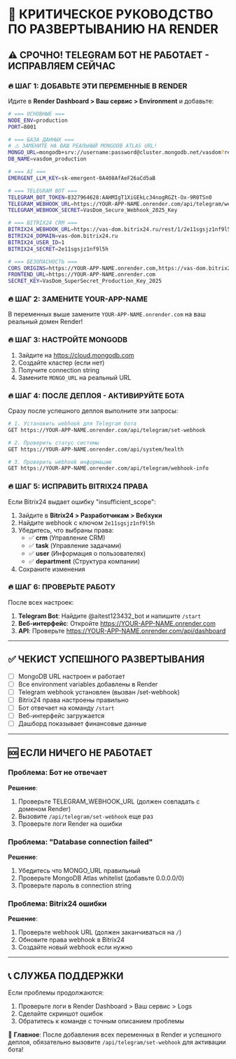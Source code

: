 # 🚀 КРИТИЧЕСКОЕ РУКОВОДСТВО ПО РАЗВЕРТЫВАНИЮ НА RENDER

## ⚠️ СРОЧНО! TELEGRAM БОТ НЕ РАБОТАЕТ - ИСПРАВЛЯЕМ СЕЙЧАС

### 🔥 **ШАГ 1: ДОБАВЬТЕ ЭТИ ПЕРЕМЕННЫЕ В RENDER**

Идите в **Render Dashboard > Ваш сервис > Environment** и добавьте:

```bash
# === ОСНОВНЫЕ ===
NODE_ENV=production
PORT=8001

# === БАЗА ДАННЫХ === 
# ⚠️ ЗАМЕНИТЕ НА ВАШ РЕАЛЬНЫЙ MONGODB ATLAS URL!
MONGO_URL=mongodb+srv://username:password@cluster.mongodb.net/vasdom?retryWrites=true&w=majority
DB_NAME=vasdom_production

# === AI ===
EMERGENT_LLM_KEY=sk-emergent-0A408AfAeF26aCd5aB

# === TELEGRAM BOT === 
TELEGRAM_BOT_TOKEN=8327964628:AAHMIgT1XiGEkLc34nogRGZt-Ox-9R0TSn0
TELEGRAM_WEBHOOK_URL=https://YOUR-APP-NAME.onrender.com/api/telegram/webhook
TELEGRAM_WEBHOOK_SECRET=VasDom_Secure_Webhook_2025_Key

# === BITRIX24 CRM ===
BITRIX24_WEBHOOK_URL=https://vas-dom.bitrix24.ru/rest/1/2e11sgsjz1nf9l5h/
BITRIX24_DOMAIN=vas-dom.bitrix24.ru
BITRIX24_USER_ID=1
BITRIX24_SECRET=2e11sgsjz1nf9l5h

# === БЕЗОПАСНОСТЬ ===
CORS_ORIGINS=https://YOUR-APP-NAME.onrender.com,https://vas-dom.bitrix24.ru
FRONTEND_URL=https://YOUR-APP-NAME.onrender.com
SECRET_KEY=VasDom_SuperSecret_Production_Key_2025
```

### 🔥 **ШАГ 2: ЗАМЕНИТЕ YOUR-APP-NAME**

В переменных выше замените `YOUR-APP-NAME.onrender.com` на ваш реальный домен Render!

### 🔥 **ШАГ 3: НАСТРОЙТЕ MONGODB**

1. Зайдите на https://cloud.mongodb.com
2. Создайте кластер (если нет)
3. Получите connection string
4. Замените `MONGO_URL` на реальный URL

### 🔥 **ШАГ 4: ПОСЛЕ ДЕПЛОЯ - АКТИВИРУЙТЕ БОТА**

Сразу после успешного деплоя выполните эти запросы:

```bash
# 1. Установить webhook для Telegram бота
GET https://YOUR-APP-NAME.onrender.com/api/telegram/set-webhook

# 2. Проверить статус системы  
GET https://YOUR-APP-NAME.onrender.com/api/system/health

# 3. Проверить webhook информацию
GET https://YOUR-APP-NAME.onrender.com/api/telegram/webhook-info
```

### 🔥 **ШАГ 5: ИСПРАВИТЬ BITRIX24 ПРАВА**

Если Bitrix24 выдает ошибку "insufficient_scope":

1. Зайдите в **Bitrix24 > Разработчикам > Вебхуки**
2. Найдите webhook с ключом `2e11sgsjz1nf9l5h`
3. Убедитесь, что выбраны права:
   - ✅ **crm** (Управление CRM)
   - ✅ **task** (Управление задачами) 
   - ✅ **user** (Информация о пользователях)
   - ✅ **department** (Структура компании)
4. Сохраните изменения

### 🔥 **ШАГ 6: ПРОВЕРЬТЕ РАБОТУ**

После всех настроек:

1. **Telegram Bot**: Найдите @aitest123432_bot и напишите `/start`
2. **Веб-интерфейс**: Откройте https://YOUR-APP-NAME.onrender.com
3. **API**: Проверьте https://YOUR-APP-NAME.onrender.com/api/dashboard

---

## ✅ **ЧЕКИСТ УСПЕШНОГО РАЗВЕРТЫВАНИЯ**

- [ ] MongoDB URL настроен и работает
- [ ] Все environment variables добавлены в Render
- [ ] Telegram webhook установлен (вызван /set-webhook)
- [ ] Bitrix24 права настроены правильно  
- [ ] Бот отвечает на команду `/start`
- [ ] Веб-интерфейс загружается
- [ ] Дашборд показывает финансовые данные

---

## 🆘 **ЕСЛИ НИЧЕГО НЕ РАБОТАЕТ**

### Проблема: Бот не отвечает
**Решение**: 
1. Проверьте TELEGRAM_WEBHOOK_URL (должен совпадать с доменом Render)
2. Вызовите `/api/telegram/set-webhook` еще раз
3. Проверьте логи Render на ошибки

### Проблема: "Database connection failed"
**Решение**:
1. Убедитесь что MONGO_URL правильный
2. Проверьте MongoDB Atlas whitelist (добавьте 0.0.0.0/0)
3. Проверьте пароль в connection string

### Проблема: Bitrix24 ошибки
**Решение**:
1. Проверьте webhook URL (должен заканчиваться на `/`)
2. Обновите права webhook в Bitrix24
3. Создайте новый webhook если нужно

---

## 📞 **СЛУЖБА ПОДДЕРЖКИ**

Если проблемы продолжаются:
1. Проверьте логи в Render Dashboard > Ваш сервис > Logs
2. Сделайте скриншот ошибок
3. Обратитесь к команде с точным описанием проблемы

🎯 **Главное**: После добавления всех переменных в Render и успешного деплоя, обязательно вызовите `/api/telegram/set-webhook` для активации бота!